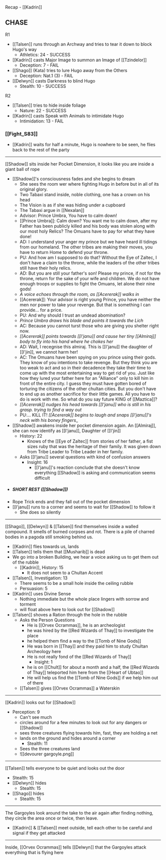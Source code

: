 Recap - [[Kadrin]]

## CHASE

R1
- [[Talsen]] runs through an Archway and tries to tear it down to block Hugo's way
	- Athletics: 24 - SUCCESS
- [[Kadrin]] casts Major Image to summon an Image of [[Tzindelor]]
	- Deception: 7 - FAIL
- [[Shago]] (Kata) tries to lure Hugo away from the Others
	- Deception: Nat.1 (3) - FAIL
- [[Delwyn]] casts Darkness to blind Hugo
	- Stealth: 10 - SUCCESS

R2
- [[Talsen]] tries to hide inside foliage
	- Nature: 22 - SUCCESS
- [[Kadrin]] casts Speak with Animals to intimidate Hugo
	- Intimidation: 13 - FAIL

### [[Fight_S83]]

- [[Kadrin]] waits for half a minute, Hugo is nowhere to be seen, he flies back to the rest of the party
---
[[Shadow]] sits inside her Pocket Dimension, it looks like you are inside a giant ball of rope
- [[Shadow]]'s consciousness fades and she begins to dream
	- She sees the room wer where fighting Hugo in before but in all of its original glory.
	- Two Tabaxi stand inside, noble clothing, one has a crown on his head
	- The Vision is as if she was hiding under a cupboard
	- The Tabaxi argue in [[Nexalan]]
	- Advisor: Prince Umbra, You have to calm down!
	- [[Prince Umbra]]: Calm down? You want me to calm down, after my Father has been publicly killed and his body was stolen along with our most holy Relics? The Omuans have to pay for what they have done! 
	- AD: I understand your anger my prince but we have heard ill tidings from our homeland. The other tribes are making their moves, you have to return Home to defend your throne. 
	- PU: And how am I supposed to do that? Without the Eye of Zaltec, I don't have a claim to the throne, while the leaders of the other tribes still have their holy relics. 
	- AD: But you are still your father's son! Please my prince, if not for the throne, return for the sake of your wife and children. We do not have enough troops or supplies to fight the Omuans, let alone their nine gods! 
	- _A voice echoes through the room, as [[Acererak]] walks in_ 
	- [[Acererak]]: Your advisor is right young Prince, you have neither the men nor power to take your revenge. But that is something I can provide... for a price. 
	- PU: And why should I trust an undead abomination?
	-  _Prince Umbra draws his blade and points it towards the Lich_ 
	- AC: Because you cannot turst those who are giving you shelter right now. 
	- _[[Acererak]] points towards [[I'janu]] and cause her tiny [[Almiraj]] body to fly into his hand where he chokes her_ 
	- AD: Wait, I recegnise this almiraj. This is [[I'janu]] the daughter of [[I'jin]], we cannot harm her! 
	- AC: The Omuans have been spying on you prince using their gods. They know of you intentions to take revenge. But they think you are too weak to act and so in their decadence they take their time to come up with the most entertaining way to get rid of you. Just like how they lured your father here for an "Alliance" only to kill him in front of the entire city. I guess they must have gotten bored of torturing the citizens of the other chultan cities. But you don't have to end up as another sacrifice for their little games. All you have to do is work with me. So what do you say future KING of [[Maztica]]? 
	- _[[Acererak]] nudges his head towards [[I'janu]] who is still in his grasp. trying to find a way out_
	- PU:... KILL IT! _[[Acererak]] begins to laugh and snaps [[I'janu]]'s neck with his boney fingers__
- [[Shadow]] awakens inside her pocket dimension again. An [[Almiraj]], she can now identify as [[I'janu]], Daughter of [[I'jin]]
	- History: 22
		- Knows of the [[Eye of Zaltec]] from stories of her father, a fist sizes ruby that was the heritage of their family. It was given down from Tribe Leader to Tribe Leader in her family.
	- Asks [[I'janu]] several questions with kind of confusion answers
		- Insight: 16
			- [[I'janu]]'s reaction conclude that she doesn't know everything [[Shadow]] is asking and communication seems difficult
- ##### SHORT REST ([[Shadow]])
- Rope Trick ends and they fall out of the pocket dimension
- [[I'janu]] runs to a corner and seems to wait for [[Shadow]] to follow it
	- She does so silently
---
[[Shago]], [[Delwyn]] & [[Talsen]] find themselves inside a walled compound. It smells of burned corpses and rot. There is a pile of charred bodies in a pagoda still smoking behind us.
- [[Kadrin]] flies towards us, lands
- [[Talsen]] tells them that [[Musharib]] is dead
- We go into a broken Building, we hear a voice asking us to get them out of the rubble
	- [[Kadrin]], History: 15
		- It does not seem to a Chultan Accent
- [[Talsen]], Investigation: 13
	- There seems to be a small hole inside the ceiling rubble
	- Persuasion: 5
- [[Kadrin]] uses Divine Sense
	- Nothing immediate but the whole place lingers with sorrow and torment
	- will float above here to look out for [[Shadow]]
- [[Talsen]] shoves a Ration through the hole in the rubble
	- Asks the Person Questions
		- He is [[Orvex Ocrammas]], he is an archeologist
		- he was hired by the [[Red Wizards of Thay]] to investigate the place
		- he helped them find a way to the [[Tomb of Nine Gods]]
		- He was born in [[Thay]] and they paid him to study Chultan Archeology here
		- He is not really fond of the [[Red Wizards of Thay]]
			- Insight: 1
		- he is on [[Chult]] for about a month and a half, the [[Red Wizards of Thay]] teleported him here from the [[Heart of Ubtao]]
		- He will help us find the [[Tomb of Nine Gods]] if we help him out of there
	- [[Talsen]] gives [[Orvex Ocrammas]] a Waterskin
---
[[Kadrin]] looks out for [[Shadow]]
- Perception: 9
	- Can't see much
	- circles around for a few minutes to look out for any dangers or [[Shadow]]
	- sees three creatures flying towards him, fast, they are holding a net
	- lands on the ground and hides around a corner
		- Stealth: 11
	- Sees the three creatures land
	- ![[devourer gargoyle.png]]
---
[[Talsen]] tells everyone to be quiet and looks out the door
- Stealth: 15
- [[Delwyn]] hides
	- Stealth: 15
- [[Shago]] hides
	- Stealth: 15
---
The Gargoyles look around the take to the air again after finding nothing, they circle the area once or twice, then leave.
- [[Kadrin]] & [[Talsen]] meet outside, tell each other to be careful and signal if they get attacked
---
Inside, [[Orvex Ocrammas]] tells [[Delwyn]] that the Gargoyles attack everything that is flying here